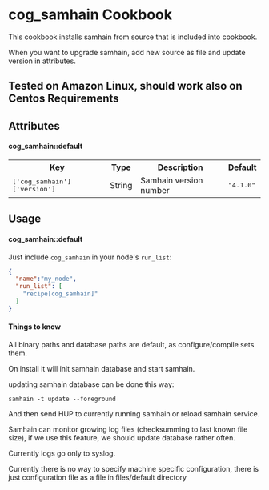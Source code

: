 cog_samhain Cookbook
====================
This cookbook installs samhain from source that is included into
cookbook.

When you want to upgrade samhain, add new source as file and
update version in attributes.

Tested on Amazon Linux, should work also on Centos
Requirements
------------

Attributes
----------
#### cog_samhain::default
<table>
  <tr>
    <th>Key</th>
    <th>Type</th>
    <th>Description</th>
    <th>Default</th>
  </tr>
  <tr>
    <td><tt>['cog_samhain']['version']</tt></td>
    <td>String</td>
    <td>Samhain version number</td>
    <td><tt>"4.1.0"</tt></td>
  </tr>
</table>

Usage
-----
#### cog_samhain::default

Just include `cog_samhain` in your node's `run_list`:

```json
{
  "name":"my_node",
  "run_list": [
    "recipe[cog_samhain]"
  ]
}
```

#### Things to know

All binary paths and database paths are default, as configure/compile
sets them.

On install it will init samhain database and start samhain.

updating samhain database can be done this way:

    samhain -t update --foreground

And then send HUP to currently running samhain or reload samhain service.

Samhain can monitor growing log files (checksumming to last known file size),
if we use this feature, we should update database rather often. 

Currently logs go only to syslog.

Currently there is no way to specify machine specific configuration, there is
just configuration file as a file in files/default directory
